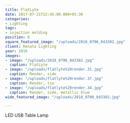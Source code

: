 ```yaml
---
title: FlatLyte
date: 2017-07-21T22:45:00.000+05:30
categories:
- Lighting
tags:
- injection molding
position: 6
square_featured_image: "/uploads/2018_0706_043302.jpg"
client: Renata Lighting
year: 2016
images:
- image: "/uploads/2018_0706_043302.jpg"
  caption: FlatLyte
- image: "/uploads/flatlyte%20render.31.jpg"
  caption: Render, side
- image: "/uploads/flatlyte%20render.37.jpg"
  caption: Render, iso
- image: "/uploads/flatlyte%20render.34.jpg"
  caption: Render, side, metallic blue
wide_featured_image: "/uploads/2018_0706_043302.jpg"

---
```

LED USB Table Lamp